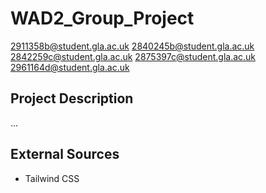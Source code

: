 # WAD2_Group_Project
2911358b@student.gla.ac.uk
2840245b@student.gla.ac.uk
2842259c@student.gla.ac.uk
2875397c@student.gla.ac.uk
2961164d@student.gla.ac.uk

## Project Description
...

## External Sources 
- Tailwind CSS

